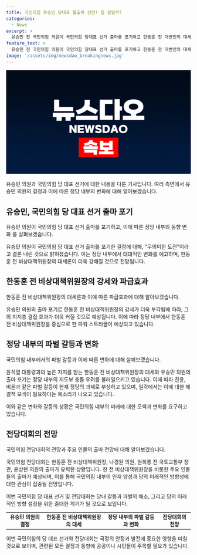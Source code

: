 ```yaml
---
title: 국민의힘 유승민 당대표 불출마 선언! 힘 실릴까?
categories:
  - News
excerpt: >
  유승민 전 국민의힘 의원이 국민의힘 당대표 선거 출마를 포기하고 한동훈 전 대변인의 대세론을 지지하는 결정을 내린 것으로 알려졌다. 유 전 의원은 SNS를 통해 무의미한 도전이라며 출마를 포기한 이유를 밝혔으며, 이러한 결정으로 인해 한동훈 전 대변인의 기세가 더욱 높아질 것으로 보인다. 친윤계 의원들과 대통령과의 충돌 우려도 제기되고 있으며, 당대회에는 한 전 대변인과 나경원 의원 등의 출마가 예상되고 있다.
feature_text: >
  유승민 전 국민의힘 의원이 국민의힘 당대표 선거 출마를 포기하고 한동훈 전 대변인의 대세론을 지지하는 결정을 내린 것으로 알려졌다. 유 전 의원은 SNS를 통해 무의미한 도전이라며 출마를 포기한 이유를 밝혔으며, 이러한 결정으로 인해 한동훈 전 대변인의 기세가 더욱 높아질 것으로 보인다. 친윤계 의원들과 대통령과의 충돌 우려도 제기되고 있으며, 당대회에는 한 전 대변인과 나경원 의원 등의 출마가 예상되고 있다.
image: '/assets/img/newsdao_breakingnews.jpg'
---
```


<p><img src="/assets/img/newsdao_breakingnews.jpg" alt="pcversion 속보" /></p>

<p>유승민 의원과 국민의힘 당 대표 선거에 대한 내용을 다룬 기사입니다. 여러 측면에서 유승민 의원의 결정과 이에 따른 정당 내부의 변화에 대해 알아보겠습니다.</p>

<h2 data-ke-size="size26">유승민, 국민의힘 당 대표 선거 출마 포기</h2>

<p>유승민 의원이 국민의힘 당 대표 선거 출마를 포기하고, 이에 따른 정당 내부의 동향 변화
를 살펴보겠습니다.</p>

<p data-ke-size="size16">유승민 의원이 국민의힘 당 대표 선거 출마를 포기한 결정에 대해, "무의미한 도전"이라고 결론 내린 것으로 밝혀졌습니다. 이는 정당 내부에서 대대적인 변화를 예고하며, 한동훈 전 비상대책위원장의 대세론이 더욱 강해질 것으로 전망됩니다.</p>

<h2 data-ke-size="size26">한동훈 전 비상대책위원장의 강세와 파급효과</h2>

<p>한동훈 전 비상대책위원장의 대세론과 이에 따른 파급효과에 대해 알아보겠습니다.</p>

<p data-ke-size="size16">유승민 의원의 출마 포기로 한동훈 전 비상대책위원장의 강세가 더욱 부각됨에 따라, 그의 지지층 결집 효과가 더욱 커질 것으로 예상됩니다. 이에 따라 정당 내부에서 한동훈 전 비상대책위원장을 중심으로 한 파워 스트러글이 예상되고 있습니다.</p>

<h2 data-ke-size="size26">정당 내부의 파벌 갈등과 변화</h2>

<p>국민의힘 내부에서의 파벌 갈등과 이에 따른 변화에 대해 살펴보겠습니다.</p>

<p data-ke-size="size16">윤석열 대통령과의 높은 지지를 받는 한동훈 전 비상대책위원장의 대세와 유승민 의원의 출마 포기는 정당 내부의 지도부 충돌 우려를 불러일으키고 있습니다. 이에 따라 친윤, 비윤과 같은 파벌 갈등이 현재 정당의 과제로 부상하고 있으며, 일각에서는 이에 대한 해결책 모색이 필요하다는 목소리가 나오고 있습니다.</p>

<p>이와 같은 변화와 갈등의 상황은 국민의힘 내부의 미래에 대한 모색과 변화를 요구하고 있습니다.</p>

<h2 data-ke-size="size26">전당대회의 전망</h2>

<p>국민의힘 전당대회의 전망과 주요 인물의 출마 전망에 대해 알아보겠습니다.</p>

<p data-ke-size="size16">국민의힘 전당대회는 한동훈 전 비상대책위원장, 나경원 의원, 원희룡 전 국토교통부 장관, 윤상현 의원의 출마가 유력한 상황입니다. 한 전 비상대책위원장을 비롯한 주요 인물들의 출마가 예상되며, 이를 통해 국민의힘 내부의 인재 양성과 당의 미래적인 방향성에 대한 관심이 집중될 전망입니다.</p>

<p>이번 국민의힘 당 대표 선거 및 전당대회는 당내 갈등과 파벌의 해소, 그리고 당의 미래적인 방향 설정을 위한 중대한 계기가 될 것으로 보입니다.</p>

<table>
  <tr>
    <td style="text-align: center; height: 17px;"><b>유승민 의원의 결정</b></td>
    <td style="text-align: center; height: 17px;"><b>한동훈 전 비상대책위원장의 대세</b></td>
    <td style="text-align: center; height: 17px;"><b>정당 내부의 파벌 갈등과 변화</b></td>
    <td style="text-align: center; height: 17px;"><b>전당대회의 전망</b></td>
  </tr>
</table>

<p>이번 국민의힘의 당 대표 선거와 전당대회는 국정의 안정과 발전에 중요한 영향을 미칠 것으로 보이며, 관련된 모든 결정과 동향에 공공이나 시민들이 주목할 필요가 있습니다.</p>

